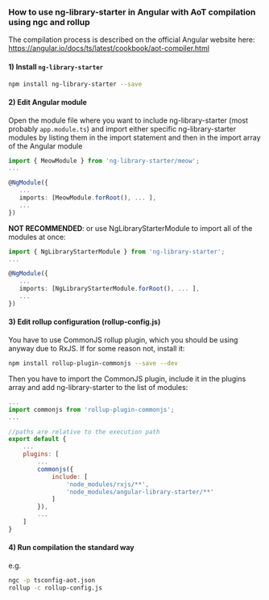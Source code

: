 ### How to use ng-library-starter in Angular with AoT compilation using ngc and rollup

The compilation process is described on the official Angular website here: https://angular.io/docs/ts/latest/cookbook/aot-compiler.html

#### 1) Install `ng-library-starter`

```bash
npm install ng-library-starter --save
```

#### 2) Edit Angular module

Open the module file where you want to include ng-library-starter (most probably `app.module.ts`) and import either specific ng-library-starter modules by listing them in the import statement and then in the import array of the Angular module

```typescript
import { MeowModule } from 'ng-library-starter/meow';
...

@NgModule({
   ...
   imports: [MeowModule.forRoot(), ... ],
   ...
})
```

 **NOT RECOMMENDED**: or use NgLibraryStarterModule to import all of the modules at once:

```typescript
import { NgLibraryStarterModule } from 'ng-library-starter';
...

@NgModule({
   ...
   imports: [NgLibraryStarterModule.forRoot(), ... ],
   ...
})
```

#### 3) Edit rollup configuration (rollup-config.js)

You have to use CommonJS rollup plugin, which you should be using anyway due to RxJS. If for some reason not, install it:

```bash
npm install rollup-plugin-commonjs --save --dev
```

Then you have to import the CommonJS plugin, include it in the plugins array and add ng-library-starter to the list of modules:

```javascript
...
import commonjs from 'rollup-plugin-commonjs';
...

//paths are relative to the execution path
export default {
	...
	plugins: [
		...
		commonjs({
			include: [
				'node_modules/rxjs/**',
				'node_modules/angular-library-starter/**'
			]
		}),
		...
	]
}
```

#### 4) Run compilation the standard way

e.g.

```bash
ngc -p tsconfig-aot.json
rollup -c rollup-config.js
```